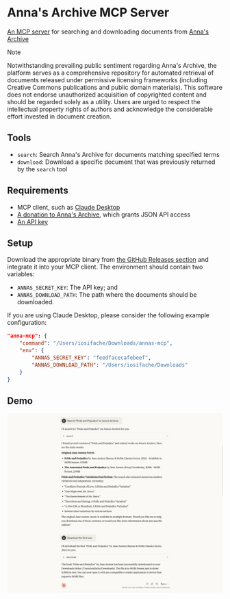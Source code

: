 # Anna's Archive MCP Server

[An MCP server](https://modelcontextprotocol.io/introduction) for searching and downloading documents from [Anna's Archive](https://annas-archive.org)

> [!NOTE]
> Notwithstanding prevailing public sentiment regarding Anna's Archive, the platform serves as a comprehensive repository for automated retrieval of documents released under permissive licensing frameworks (including Creative Commons publications and public domain materials). This software does not endorse unauthorized acquisition of copyrighted content and should be regarded solely as a utility. Users are urged to respect the intellectual property rights of authors and acknowledge the considerable effort invested in document creation.

## Tools

- `search`: Search Anna's Archive for documents matching specified terms
- `download`: Download a specific document that was previously returned by the `search` tool

## Requirements

- MCP client, such as [Claude Desktop](https://claude.ai/download)
- [A donation to Anna's Archive](https://annas-archive.org/donate), which grants JSON API access
- [An API key](https://annas-archive.org/faq#api)

## Setup

Download the appropriate binary from [the GitHub Releases section](https://github.com/iosifache/annas-mcp/releases) and integrate it into your MCP client. The environment should contain two variables:

- `ANNAS_SECRET_KEY`: The API key; and
- `ANNAS_DOWNLOAD_PATH`: The path where the documents should be downloaded.

If you are using Claude Desktop, please consider the following example configuration:

```json
"anna-mcp": {
    "command": "/Users/iosifache/Downloads/annas-mcp",
    "env": {
        "ANNAS_SECRET_KEY": "feedfacecafebeef",
        "ANNAS_DOWNLOAD_PATH": "/Users/iosifache/Downloads"
    }
}
```

## Demo

<img src="claude.png" width="600px"/>
